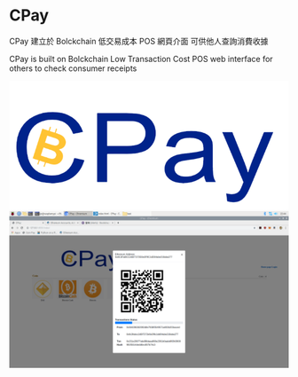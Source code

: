 # CPay
CPay 建立於 Bolckchain 低交易成本 POS 網頁介面 可供他人查詢消費收據 

CPay is built on Bolckchain Low Transaction Cost POS web interface for others to check consumer receipts

![image](https://github.com/b24333666/CPay/blob/master/CPay-removebg-preview.png)
![image](https://github.com/b24333666/CPay/blob/master/home_page_1.png)

